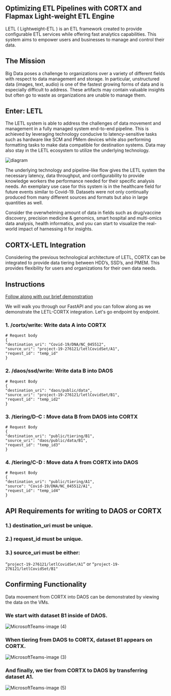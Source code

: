 ## Optimizing ETL Pipelines with CORTX and Flapmax Light-weight ETL Engine

LETL ( Lightweight-ETL ) is an ETL framework created to provide configurable ETL services while offering fast analytics capabilities. This system aims to empower users and businesses to manage and control their data.


## The Mission

Big Data poses a challenge to organizations over a variety of different fields with respect to data management and storage. In particular, unstructured data (images, text, audio) is one of the fastest growing forms of data and is especially difficult to address. These artifacts may contain valuable insights but often go to waste as organizations are unable to manage them.

## Enter: LETL

The LETL system is able to address the challenges of data movement and management in a fully managed system end-to-end pipeline. This is achieved by leveraging technology conducive to latency-sensitive tasks such as hardware like SCM and PMem devices while also performing formatting tasks to make data compatible for destination systems. Data may also stay in the LETL ecosystem to utilize the underlying technology.

![diagram](https://user-images.githubusercontent.com/75850728/116353584-e0eff300-a7ab-11eb-9b21-ca78a9e30c82.png)

The underlying technology and pipeline-like flow gives the LETL system the necessary latency, data throughput, and configurability to provide knowledge workers the performance needed for their specific analysis needs. An exemplary use case for this system is in the healthcare field for future events similar to Covid-19. Datasets were not only continually produced from many different sources and formats but also in large quantities as well.

Consider the overwhelming amount of data in fields such as drug/vaccine discovery, precision medicine & genomics, smart hospital and multi-omics data analysis, health informatics, and you can start to visualize the real-world impact of harnessing it for insights.

## CORTX-LETL Integration

Considering the previous technological architecture of LETL, CORTX can be integrated to provide data tiering between HDD’s, SSD’s, and PMEM. This provides flexibility for users and organizations for their own data needs.

## Instructions

[Follow along with our brief demonstration](https://youtu.be/Nz05Z_gcNzI)

We will walk you through our FastAPI and you can follow along as we demonstrate the LETL-CORTX integration. Let's go endpoint by endpoint.

### 1. /cortx/write: Write data A into CORTX

```
# Request body
{
"destination_uri": "Covid-19/DNA/NC_045512",
"source_uri": "project-19-276121/letlCovidSet/A1",
"request_id": "temp_id"
}
```
### 2. /daos/ssd/write: Write data B into DAOS

```
# Request Body
{
"destination_uri": "daos/public/data",
"source_uri": "project-19-276121/letlCovidSet/B1",
"request_id": "temp_id2"
}
```
### 3. /tiering/D-C : Move data B from DAOS into CORTX
```
# Request Body
{
"destination_uri": "public/tiering/B1",
"source_uri": "daos/public/data/B1",
"request_id": "temp_id3"
}
```
### 4. /tiering/C-D : Move data A from CORTX into DAOS


```
# Request Body
{
"destination_uri": "public/tiering/A1",
"source": "Covid-19/DNA/NC_045512/A1",
"request_id": "temp_id4"
}
```


## API Requirements for writing to DAOS or CORTX

### 1.) destination_uri must be unique.

### 2.) request_id must be unique.

### 3.) source_uri must be either:
`“project-19-276121/letlCovidSet/A1”`
or
`“project-19-276121/letlCovidSet/B1"`


## Confirming Functionality

Data movement from CORTX into DAOS can be demonstrated by viewing the data on the VMs.

### We start with dataset B1 inside of DAOS.

![MicrosoftTeams-image (4)](https://user-images.githubusercontent.com/75850728/116342075-daa34c00-a796-11eb-971b-169791db0672.png)

### When tiering from DAOS to CORTX, dataset B1 appears on CORTX.

![MicrosoftTeams-image (3)](https://user-images.githubusercontent.com/75850728/116342147-f9094780-a796-11eb-9ea4-ac05713b90fd.png)

### And finally, we tier from CORTX to DAOS by transferring dataset A1.

![MicrosoftTeams-image (5)](https://user-images.githubusercontent.com/75850728/116342204-13dbbc00-a797-11eb-9eea-8ca86dba6456.png)
